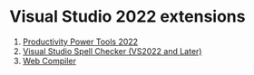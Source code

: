 # Visual Studio 2022 extensions

1. [Productivity Power Tools 2022](https://marketplace.visualstudio.com/items?itemName=VisualStudioPlatformTeam.ProductivityPowerPack2022)
2. [Visual Studio Spell Checker (VS2022 and Later)](https://marketplace.visualstudio.com/items?itemName=EWoodruff.VisualStudioSpellCheckerVS2022andLater)
3. [Web Compiler](https://marketplace.visualstudio.com/items?itemName=MadsKristensen.WebCompiler)
